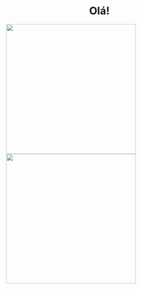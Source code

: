 

<h1 align="center">Olá!</h1>

<p float="left">
 <img src="https://media.discordapp.net/attachments/816888490955636747/864919456953401354/31_Sem_Titulo_20210714034422.png?width=497&height=472"  width="350">
  <img src=" https://media.discordapp.net/attachments/816888490955636747/864927162489634880/25_Sem_Titulo_20210520172324.png?width=479&height=473"  width="350"
       </p>
 
